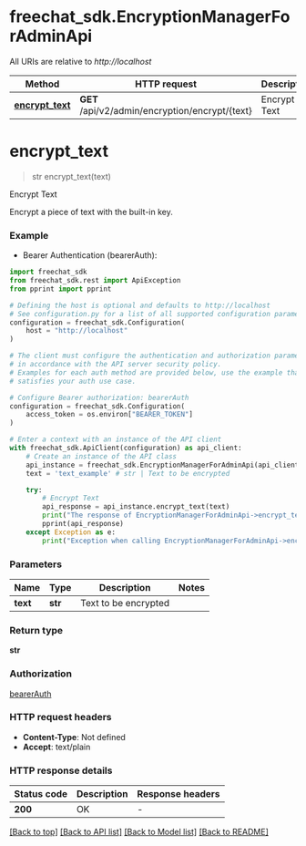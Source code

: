 # freechat_sdk.EncryptionManagerForAdminApi

All URIs are relative to *http://localhost*

Method | HTTP request | Description
------------- | ------------- | -------------
[**encrypt_text**](EncryptionManagerForAdminApi.md#encrypt_text) | **GET** /api/v2/admin/encryption/encrypt/{text} | Encrypt Text


# **encrypt_text**
> str encrypt_text(text)

Encrypt Text

Encrypt a piece of text with the built-in key.

### Example

* Bearer Authentication (bearerAuth):

```python
import freechat_sdk
from freechat_sdk.rest import ApiException
from pprint import pprint

# Defining the host is optional and defaults to http://localhost
# See configuration.py for a list of all supported configuration parameters.
configuration = freechat_sdk.Configuration(
    host = "http://localhost"
)

# The client must configure the authentication and authorization parameters
# in accordance with the API server security policy.
# Examples for each auth method are provided below, use the example that
# satisfies your auth use case.

# Configure Bearer authorization: bearerAuth
configuration = freechat_sdk.Configuration(
    access_token = os.environ["BEARER_TOKEN"]
)

# Enter a context with an instance of the API client
with freechat_sdk.ApiClient(configuration) as api_client:
    # Create an instance of the API class
    api_instance = freechat_sdk.EncryptionManagerForAdminApi(api_client)
    text = 'text_example' # str | Text to be encrypted

    try:
        # Encrypt Text
        api_response = api_instance.encrypt_text(text)
        print("The response of EncryptionManagerForAdminApi->encrypt_text:\n")
        pprint(api_response)
    except Exception as e:
        print("Exception when calling EncryptionManagerForAdminApi->encrypt_text: %s\n" % e)
```



### Parameters


Name | Type | Description  | Notes
------------- | ------------- | ------------- | -------------
 **text** | **str**| Text to be encrypted | 

### Return type

**str**

### Authorization

[bearerAuth](../README.md#bearerAuth)

### HTTP request headers

 - **Content-Type**: Not defined
 - **Accept**: text/plain

### HTTP response details

| Status code | Description | Response headers |
|-------------|-------------|------------------|
**200** | OK |  -  |

[[Back to top]](#) [[Back to API list]](../README.md#documentation-for-api-endpoints) [[Back to Model list]](../README.md#documentation-for-models) [[Back to README]](../README.md)

